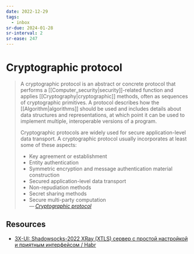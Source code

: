 ```yaml
---
date: 2022-12-29
tags:
  - inbox
sr-due: 2024-01-28
sr-interval: 2
sr-ease: 247
---
```


# Cryptographic protocol

> A cryptographic protocol is an abstract or concrete protocol that
> performs a [[Computer_security|security]]-related function and applies
> [[Cryptography|cryptographic]] methods, often as sequences of
> cryptographic primitives. A protocol describes how the
> [[Algorithm|algorithms]] should be used and includes details about data
> structures and representations, at which point it can be used to
> implement multiple, interoperable versions of a program.
>
> Cryptographic protocols are widely used for secure application-level data
> transport. A cryptographic protocol usually incorporates at least some of
> these aspects:
>
> - Key agreement or establishment
> - Entity authentication
> - Symmetric encryption and message authentication material construction
> - Secured application-level data transport
> - Non-repudiation methods
> - Secret sharing methods
> - Secure multi-party computation\
> — <cite>[Cryptographic protocol](https://en.wikipedia.org/wiki/Cryptographic_protocol)</cite>

## Resources

- [3X-UI: Shadowsocks-2022 XRay (XTLS) сервер с простой настройкой и приятным интерфейсом / Habr](https://habr.com/en/articles/735536/)

